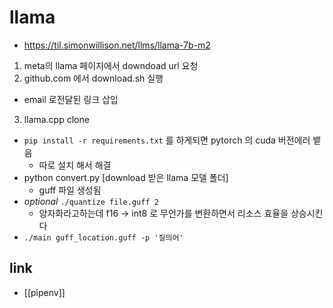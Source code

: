 # llama

+ https://til.simonwillison.net/llms/llama-7b-m2

1. meta의 llama 페이지에서 downdoad url 요청
2. github.com 에서 download.sh 실행
  - email 로전달된 링크 삽입
3. llama.cpp clone
  - `pip install -r requirements.txt` 를 하게되면 pytorch 의 cuda 버전에러 뱉음
    - 따로 설치 해서 해결
  - python convert.py [download 받은 llama 모델 폴더]
    - guff 파일 생성됨
  - *optional* `./quantize file.guff 2`
    - 양자화라고하는데 f16 -> int8 로 무언가를 변환하면서 리소스 효율을 상승시킨다
  - `./main guff_location.guff -p '질의어'`

## link
- [[pipenv]]
